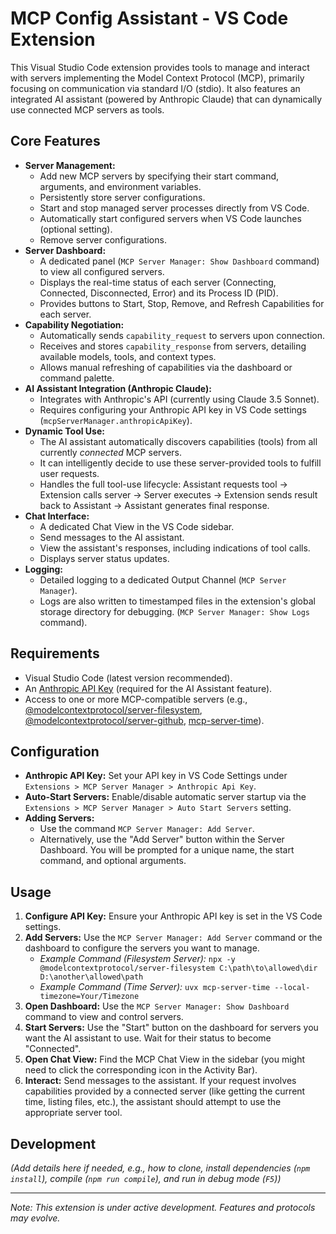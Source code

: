 # MCP Config Assistant - VS Code Extension

This Visual Studio Code extension provides tools to manage and interact with servers implementing the Model Context Protocol (MCP), primarily focusing on communication via standard I/O (stdio). It also features an integrated AI assistant (powered by Anthropic Claude) that can dynamically use connected MCP servers as tools.

## Core Features

*   **Server Management:**
    *   Add new MCP servers by specifying their start command, arguments, and environment variables.
    *   Persistently store server configurations.
    *   Start and stop managed server processes directly from VS Code.
    *   Automatically start configured servers when VS Code launches (optional setting).
    *   Remove server configurations.
*   **Server Dashboard:**
    *   A dedicated panel (`MCP Server Manager: Show Dashboard` command) to view all configured servers.
    *   Displays the real-time status of each server (Connecting, Connected, Disconnected, Error) and its Process ID (PID).
    *   Provides buttons to Start, Stop, Remove, and Refresh Capabilities for each server.
*   **Capability Negotiation:**
    *   Automatically sends `capability_request` to servers upon connection.
    *   Receives and stores `capability_response` from servers, detailing available models, tools, and context types.
    *   Allows manual refreshing of capabilities via the dashboard or command palette.
*   **AI Assistant Integration (Anthropic Claude):**
    *   Integrates with Anthropic's API (currently using Claude 3.5 Sonnet).
    *   Requires configuring your Anthropic API key in VS Code settings (`mcpServerManager.anthropicApiKey`).
*   **Dynamic Tool Use:**
    *   The AI assistant automatically discovers capabilities (tools) from all currently *connected* MCP servers.
    *   It can intelligently decide to use these server-provided tools to fulfill user requests.
    *   Handles the full tool-use lifecycle: Assistant requests tool -> Extension calls server -> Server executes -> Extension sends result back to Assistant -> Assistant generates final response.
*   **Chat Interface:**
    *   A dedicated Chat View in the VS Code sidebar.
    *   Send messages to the AI assistant.
    *   View the assistant's responses, including indications of tool calls.
    *   Displays server status updates.
*   **Logging:**
    *   Detailed logging to a dedicated Output Channel (`MCP Server Manager`).
    *   Logs are also written to timestamped files in the extension's global storage directory for debugging. (`MCP Server Manager: Show Logs` command).

## Requirements

*   Visual Studio Code (latest version recommended).
*   An [Anthropic API Key](https://console.anthropic.com/settings/keys) (required for the AI Assistant feature).
*   Access to one or more MCP-compatible servers (e.g., [@modelcontextprotocol/server-filesystem](https://github.com/modelcontextprotocol/server-filesystem), [@modelcontextprotocol/server-github](https://github.com/modelcontextprotocol/server-github), [mcp-server-time](https://github.com/search?q=mcp-server-time)).

## Configuration

*   **Anthropic API Key:** Set your API key in VS Code Settings under `Extensions > MCP Server Manager > Anthropic Api Key`.
*   **Auto-Start Servers:** Enable/disable automatic server startup via the `Extensions > MCP Server Manager > Auto Start Servers` setting.
*   **Adding Servers:**
    *   Use the command `MCP Server Manager: Add Server`.
    *   Alternatively, use the "Add Server" button within the Server Dashboard. You will be prompted for a unique name, the start command, and optional arguments.

## Usage

1.  **Configure API Key:** Ensure your Anthropic API key is set in the VS Code settings.
2.  **Add Servers:** Use the `MCP Server Manager: Add Server` command or the dashboard to configure the servers you want to manage.
    *   *Example Command (Filesystem Server):* `npx -y @modelcontextprotocol/server-filesystem C:\path\to\allowed\dir D:\another\allowed\path`
    *   *Example Command (Time Server):* `uvx mcp-server-time --local-timezone=Your/Timezone`
3.  **Open Dashboard:** Use the `MCP Server Manager: Show Dashboard` command to view and control servers.
4.  **Start Servers:** Use the "Start" button on the dashboard for servers you want the AI assistant to use. Wait for their status to become "Connected".
5.  **Open Chat View:** Find the MCP Chat View in the sidebar (you might need to click the corresponding icon in the Activity Bar).
6.  **Interact:** Send messages to the assistant. If your request involves capabilities provided by a connected server (like getting the current time, listing files, etc.), the assistant should attempt to use the appropriate server tool.

## Development

*(Add details here if needed, e.g., how to clone, install dependencies (`npm install`), compile (`npm run compile`), and run in debug mode (`F5`))*

---

*Note: This extension is under active development. Features and protocols may evolve.*
